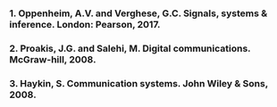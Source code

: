### 1. Oppenheim, A.V. and Verghese, G.C. Signals, systems & inference. London: Pearson, 2017.
### 2. Proakis, J.G. and Salehi, M. Digital communications. McGraw-hill, 2008.
### 3. Haykin, S. Communication systems. John Wiley & Sons, 2008.
